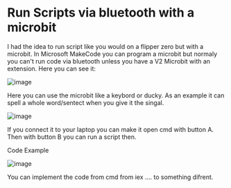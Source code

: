 # Run Scripts via bluetooth with a microbit

I had the idea to run script like you would on a flipper zero but with a microbit. In Microsoft MakeCode you can program a microbit but normaly you can't run code via bluetooth unless you have a V2 Microbit with an extension. Here you can see it: 

![image](https://github.com/user-attachments/assets/6632a461-df9b-495d-b333-580e5faaef5c)

Here you can use the microbit like a keybord or ducky. As an example it can spell a whole word/sentect when you give it the singal.

![image](https://github.com/user-attachments/assets/616cc619-9913-47db-8ef9-3681b76bea81)

If you connect it to your laptop you can make it open cmd with button A. Then with button B you can run a script then.

Code Example

![image](https://github.com/user-attachments/assets/776273cc-1372-4191-a26f-3869f6fa5fe6)

You can implement the code from cmd from iex .... to something difrent.

